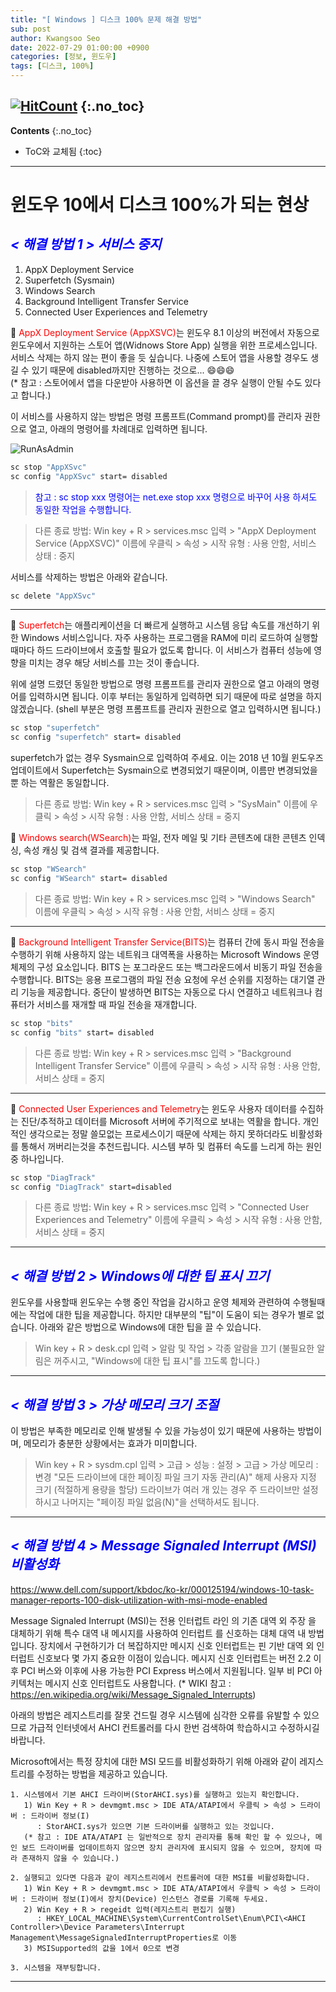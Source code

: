 ```yaml
---
title: "[ Windows ] 디스크 100% 문제 해결 방법" 
sub: post
author: Kwangsoo Seo
date: 2022-07-29 01:00:00 +0900
categories: [정보, 윈도우]
tags: [디스크, 100%]
---
```

[![HitCount](https://hits.dwyl.com/MonosLab/post7.svg?style=flat-square)](http://hits.dwyl.com/MonosLab/post7)
{:.no_toc}
---
**Contents**
{:.no_toc}

* ToC와 교체됨
{:toc}  

---   
# 윈도우 10에서 디스크 100%가 되는 현상
## <span style="color:blue">***< 해결 방법 1 > 서비스 중지***</span>   

1. AppX Deployment Service
2. Superfetch (Sysmain)
3. Windows Search
4. Background Intelligent Transfer Service
5. Connected User Experiences and Telemetry

🎫 <span style="color:red">AppX Deployment Service (AppXSVC)</span>는 윈도우 8.1 이상의 버전에서 자동으로 윈도우에서 지원하는 스토어 앱(Widnows Store App) 실행을 위한 프로세스입니다. 서비스 삭제는 하지 않는 편이 좋을 듯 싶습니다. 나중에 스토어 앱을 사용할 경우도 생길 수 있기 때문에 disabled까지만 진행하는 것으로... 😄😄😄   
(* 참고 : 스토어에서 앱을 다운받아 사용하면 이 옵션을 끌 경우 실행이 안될 수도 있다고 합니다.)   

이 서비스를 사용하지 않는 방법은 명령 프롬프트(Command prompt)를 관리자 권한으로 열고, 아래의 명령어를 차례대로 입력하면 됩니다.

![RunAsAdmin](https://monoslab.github.io/assets/img/posts/run_cmd_as_admin.png)  

```bash
sc stop "AppXSvc" 
sc config "AppXSvc" start= disabled 
```
> <span style="color:blue">참고 : sc stop xxx 명령어는 net.exe stop xxx 명령으로 바꾸어 사용 하셔도 동일한 작업을 수행합니다.<span>

> 다른 종료 방법: Win key + R > services.msc 입력 > "AppX Deployment Service (AppXSVC)" 이름에 우클릭 > 속성 > 시작 유형 : 사용 안함, 서비스 상태 : 중지

서비스를 삭제하는 방법은 아래와 같습니다.

```bash
sc delete "AppXSvc"
```

---   

🎫 <span style="color:red">Superfetch</span>는 애플리케이션을 더 빠르게 실행하고 시스템 응답 속도를 개선하기 위한 Windows 서비스입니다. 자주 사용하는 프로그램을 RAM에 미리 로드하여 실행할 때마다 하드 드라이브에서 호출할 필요가 없도록 합니다. 이 서비스가 컴퓨터 성능에 영향을 미치는 경우 해당 서비스를 끄는 것이 좋습니다.   

위에 설명 드렸던 동일한 방법으로 명령 프롬프트를 관리자 권한으로 열고 아래의 명령어를 입력하시면 됩니다. 이후 부터는 동일하게 입력하면 되기 때문에 따로 설명을 하지 않겠습니다. (shell 부분은 명령 프롬프트를 관리자 권한으로 열고 입력하시면 됩니다.)

```bash
sc stop "superfetch"
sc config "superfetch" start= disabled 
```

superfetch가 없는 경우 Sysmain으로 입력하여 주세요. 이는 2018 년 10월 윈도우즈 업데이트에서 Superfetch는 Sysmain으로 변경되었기 때문이며, 이름만 변경되었을 뿐 하는 역활은 동일합니다.

> 다른 종료 방법: Win key + R > services.msc 입력 > "SysMain" 이름에 우클릭 > 속성 > 시작 유형 : 사용 안함, 서비스 상태 = 중지

🎫 <span style="color:red">Windows search(WSearch)</span>는 파일, 전자 메일 및 기타 콘텐츠에 대한 콘텐츠 인덱싱, 속성 캐싱 및 검색 결과를 제공합니다.

```bash
sc stop "WSearch"
sc config "WSearch" start= disabled
```

> 다른 종료 방법: Win key + R > services.msc 입력 > "Windows Search" 이름에 우클릭 > 속성 > 시작 유형 : 사용 안함, 서비스 상태 = 중지

---

🎫 <span style="color:red">Background Intelligent Transfer Service(BITS)</span>는 컴퓨터 간에 동시 파일 전송을 수행하기 위해 사용하지 않는 네트워크 대역폭을 사용하는 Microsoft Windows 운영 체제의 구성 요소입니다. BITS 는 포그라운드 또는 백그라운드에서 비동기 파일 전송을 수행합니다. BITS는 응용 프로그램의 파일 전송 요청에 우선 순위를 지정하는 대기열 관리 기능을 제공합니다. 중단이 발생하면 BITS는 자동으로 다시 연결하고 네트워크나 컴퓨터가 서비스를 재개할 때 파일 전송을 재개합니다.   

```bash
sc stop "bits"
sc config "bits" start= disabled
```

> 다른 종료 방법: Win key + R > services.msc 입력 > "Background Intelligent Transfer Service" 이름에 우클릭 > 속성 > 시작 유형 : 사용 안함, 서비스 상태 = 중지

---

🎫 <span style="color:red">Connected User Experiences and Telemetry</span>는 윈도우 사용자 데이터를 수집하는 진단/추적하고 데이터를 Microsoft 서버에 주기적으로 보내는 역활을 합니다. 개인적인 생각으로는 정말 쓸모없는 프로세스이기 때문에 삭제는 하지 못하더라도 비활성화를 통해서 꺼버리는것을 추천드립니다. 시스템 부하 및 컴퓨터 속도를 느리게 하는 원인중 하나입니다.

```bash
sc stop "DiagTrack"
sc config "DiagTrack" start=disabled
```

> 다른 종료 방법: Win key + R > services.msc 입력 > "Connected User Experiences and Telemetry" 이름에 우클릭 > 속성 > 시작 유형 : 사용 안함, 서비스 상태 = 중지

---   
## <span style="color:blue">***< 해결 방법 2 > Windows에 대한 팁 표시 끄기***</span>
윈도우를 사용할때 윈도우는 수행 중인 작업을 감시하고 운영 체제와 관련하여 수행될때에는 작업에 대한 팁을 제공합니다. 하지만 대부분의 "팁"이 도움이 되는 경우가 별로 없습니다. 아래와 같은 방법으로 Windows에 대한 팁을 끌 수 있습니다.   

> Win key + R > desk.cpl 입력 > 알람 및 작업 > 각종 알람을 끄기 (불필요한 알림은 꺼주시고, "Windows에 대한 팁 표시"를 끄도록 합니다.)

---   
## <span style="color:blue">***< 해결 방법 3 > 가상 메모리 크기 조절***</span>

이 방법은 부족한 메모리로 인해 발생될 수 있을 가능성이 있기 때문에 사용하는 방법이며, 메모리가 충분한 상황에서는 효과가 미미합니다.

> Win key + R > sysdm.cpl 입력 > 고급 > 성능 : 설정 > 고급 > 가상 메모리 : 변경
> "모든 드라이브에 대한 페이징 파일 크기 자동 관리(A)" 해제
> 사용자 지정 크기 (적절하게 용량을 할당)
> 드라이브가 여러 개 있는 경우 주 드라이브만 설정하시고 나머지는 "페이징 파일 없음(N)"을 선택하셔도 됩니다.

---   
## <span style="color:blue">***< 해결 방법 4 > Message Signaled Interrupt (MSI) 비활성화***</span>
https://www.dell.com/support/kbdoc/ko-kr/000125194/windows-10-task-manager-reports-100-disk-utilization-with-msi-mode-enabled

Message Signaled Interrupt (MSI)는 전용 인터럽트 라인 의 기존 대역 외 주장 을 대체하기 위해 특수 대역 내 메시지를 사용하여 인터럽트 를 신호하는 대체 대역 내 방법입니다. 장치에서 구현하기가 더 복잡하지만 메시지 신호 인터럽트는 핀 기반 대역 외 인터럽트 신호보다 몇 가지 중요한 이점이 있습니다. 메시지 신호 인터럽트는 버전 2.2 이후 PCI 버스와 이후에 사용 가능한 PCI Express 버스에서 지원됩니다. 일부 비 PCI 아키텍처는 메시지 신호 인터럽트도 사용합니다. (* WIKI 참고 : https://en.wikipedia.org/wiki/Message_Signaled_Interrupts)

아래의 방법은 레지스트리를 잘못 건드릴 경우 시스템에 심각한 오류를 유발할 수 있으므로 가급적 인터넷에서 AHCI 컨트롤러를 다시 한번 검색하여 학습하시고 수정하시길 바랍니다.

Microsoft에서는 특정 장치에 대한 MSI 모드를 비활성화하기 위해 아래와 같이 레지스트리를 수정하는 방법을 제공하고 있습니다.

```
1. 시스템에서 기본 AHCI 드라이버(StorAHCI.sys)를 실행하고 있는지 확인합니다.
   1) Win Key + R > devmgmt.msc > IDE ATA/ATAPI에서 우클릭 > 속성 > 드라이버 : 드라이버 정보(I)
      : StorAHCI.sys가 있으면 기본 드라이버를 실행하고 있는 것입니다.
   (* 참고 : IDE ATA/ATAPI 는 일반적으로 장치 관리자를 통해 확인 할 수 있으나, 메인 보드 드라이버를 업데이트하지 않으면 장치 관리자에 표시되지 않을 수 있으며, 장치에 따라 존재하지 않을 수 있습니다.)

2. 실행되고 있다면 다음과 같이 레지스트리에서 컨트롤러에 대한 MSI를 비활성화합니다.
   1) Win Key + R > devmgmt.msc > IDE ATA/ATAPI에서 우클릭 > 속성 > 드라이버 : 드라이버 정보(I)에서 장치(Device) 인스턴스 경로를 기록해 두세요.
   2) Win Key + R > regeidt 입력(레지스트리 편집기 실행)
      : HKEY_LOCAL_MACHINE\System\CurrentControlSet\Enum\PCI\<AHCI Controller>\Device Parameters\Interrupt Management\MessageSignaledInterruptProperties로 이동
   3) MSISupported의 값을 1에서 0으로 변경
 
3. 시스템을 재부팅합니다.
```

---   